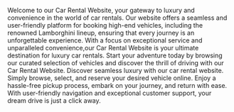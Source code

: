 Welcome to our Car Rental Website, your gateway to luxury and convenience in the world of car rentals.
Our website offers a seamless and user-friendly platform for booking high-end vehicles, including the renowned Lamborghini lineup, ensuring that every journey is an unforgettable experience.
With a focus on exceptional service and unparalleled convenience,our Car Rental Website is your ultimate destination for luxury car rentals.
Start your adventure today by browsing our curated selection of vehicles and discover the thrill of driving with our Car Rental Website.
Discover seamless luxury with our car rental website. Simply browse, select, and reserve your desired vehicle online. 
Enjoy a hassle-free pickup process, embark on your journey, and return with ease.
With user-friendly navigation and exceptional customer support, your dream drive is just a click away.
